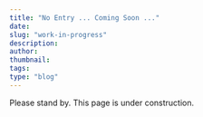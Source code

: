 ```yaml
---
title: "No Entry ... Coming Soon ..."
date:
slug: "work-in-progress"
description: 
author: 
thumbnail: 
tags: 
type: "blog"
---
```


Please stand by. This page is under construction.